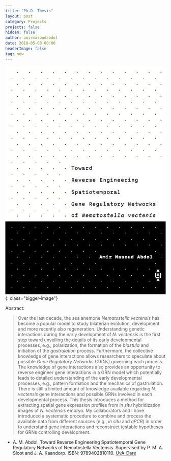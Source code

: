 ```yaml
---
title: "Ph.D. Thesis"
layout: post
category: Projects
projects: false
hidden: false
author: amirmasoudabdol
date: 2018-05-08 00:00
headerImage: false
tag: new
---
```


![](/assets/projects/PhD_Cover.png){: class="bigger-image"}

Abstract:

> Over the last decade, the sea anemone *Nematostella vectensis* has become a popular model to study bilaterian evolution, development and more recently also regeneration. Understanding genetic interactions during the early development of *N. vectensis* is the first step toward unveiling the details of its early developmental processes, e.g., polarization, the formation of the *blastula* and initiation of the *gastrulation* process. Furthermore, the collective knowledge of gene interactions allows researchers to speculate about possible *Gene Regulatory Networks* (GRNs) governing each process. The knowledge of gene interactions also provides an opportunity to reverse engineer gene interactions in a GRN model which potentially leads to detailed understanding of the early developmental processes, e.g., pattern formation and the mechanics of gastrulation. There is still a limited amount of knowledge available regarding *N. vectensis* gene interactions and possible GRNs involved in each developmental process. This thesis introduces a method for extracting spatial gene expression profiles from *in situ* hybridization images of *N. vectensis* embryo. My collaborators and I have introduced a systematic procedure to combine and process the available data from different sources (e.g., *in situ* and *qPCR*) in order to understand gene interactions and reconstruct testable hypotheses for GRNs controlling development.

<div class="breaker"></div>

-  A. M. Abdol. Toward Reverse Engineering Spatiotemporal Gene Regulatory Networks of Nematostella Vectensis. Supervised by P. M. A. Sloot and J. A. Kaandorp. ISBN: 9789402810110. [UvA-Dare](https://hdl.handle.net/11245.1/b0077baa-217d-43f2-920e-6d602fa3a07d)